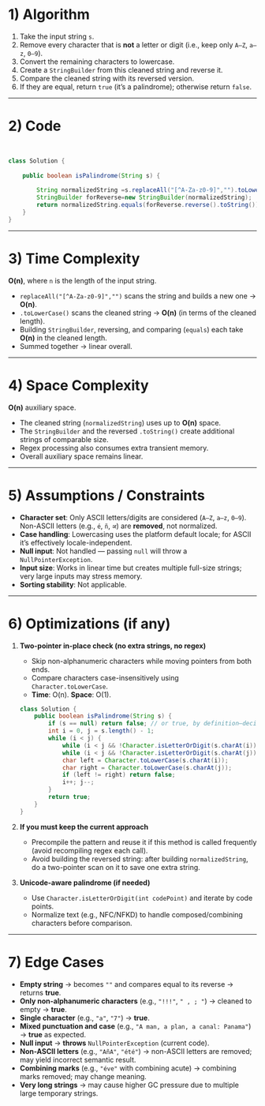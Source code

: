 # 1) Algorithm 

1. Take the input string `s`.
2. Remove every character that is **not** a letter or digit (i.e., keep only `A–Z`, `a–z`, `0–9`).
3. Convert the remaining characters to lowercase.
4. Create a `StringBuilder` from this cleaned string and reverse it.
5. Compare the cleaned string with its reversed version.
6. If they are equal, return `true` (it’s a palindrome); otherwise return `false`.

---

# 2) Code 

```java


class Solution {
    
    public boolean isPalindrome(String s) {
        
        String normalizedString =s.replaceAll("[^A-Za-z0-9]","").toLowerCase();
        StringBuilder forReverse=new StringBuilder(normalizedString);
        return normalizedString.equals(forReverse.reverse().toString());
    }
}
```

---

# 3) Time Complexity

**O(n)**, where `n` is the length of the input string.

* `replaceAll("[^A-Za-z0-9]","")` scans the string and builds a new one → **O(n)**.
* `.toLowerCase()` scans the cleaned string → **O(n)** (in terms of the cleaned length).
* Building `StringBuilder`, reversing, and comparing (`equals`) each take **O(n)** in the cleaned length.
* Summed together → linear overall.

---

# 4) Space Complexity

**O(n)** auxiliary space.

* The cleaned string (`normalizedString`) uses up to **O(n)** space.
* The `StringBuilder` and the reversed `.toString()` create additional strings of comparable size.
* Regex processing also consumes extra transient memory.
* Overall auxiliary space remains linear.

---

# 5) Assumptions / Constraints

* **Character set**: Only ASCII letters/digits are considered (`A–Z`, `a–z`, `0–9`).
  Non-ASCII letters (e.g., `é`, `ñ`, `अ`) are **removed**, not normalized.
* **Case handling**: Lowercasing uses the platform default locale; for ASCII it’s effectively locale-independent.
* **Null input**: Not handled — passing `null` will throw a `NullPointerException`.
* **Input size**: Works in linear time but creates multiple full-size strings; very large inputs may stress memory.
* **Sorting stability**: Not applicable.

---

# 6) Optimizations (if any)

1. **Two-pointer in-place check (no extra strings, no regex)**

   * Skip non-alphanumeric characters while moving pointers from both ends.
   * Compare characters case-insensitively using `Character.toLowerCase`.
   * **Time**: O(n). **Space**: O(1).

   ```java
   class Solution {
       public boolean isPalindrome(String s) {
           if (s == null) return false; // or true, by definition—decide policy
           int i = 0, j = s.length() - 1;
           while (i < j) {
               while (i < j && !Character.isLetterOrDigit(s.charAt(i))) i++;
               while (i < j && !Character.isLetterOrDigit(s.charAt(j))) j--;
               char left = Character.toLowerCase(s.charAt(i));
               char right = Character.toLowerCase(s.charAt(j));
               if (left != right) return false;
               i++; j--;
           }
           return true;
       }
   }
   ```

2. **If you must keep the current approach**

   * Precompile the pattern and reuse it if this method is called frequently (avoid recompiling regex each call).
   * Avoid building the reversed string: after building `normalizedString`, do a two-pointer scan on it to save one extra string.

3. **Unicode-aware palindrome (if needed)**

   * Use `Character.isLetterOrDigit(int codePoint)` and iterate by code points.
   * Normalize text (e.g., NFC/NFKD) to handle composed/combining characters before comparison.

---

# 7) Edge Cases

* **Empty string** → becomes `""` and compares equal to its reverse → returns **true**.
* **Only non-alphanumeric characters** (e.g., `"!!!"`, `" , ; "`) → cleaned to empty → **true**.
* **Single character** (e.g., `"a"`, `"7"`) → **true**.
* **Mixed punctuation and case** (e.g., `"A man, a plan, a canal: Panama"`) → **true** as expected.
* **Null input** → **throws** `NullPointerException` (current code).
* **Non-ASCII letters** (e.g., `"AñA"`, `"été"`) → non-ASCII letters are removed; may yield incorrect semantic result.
* **Combining marks** (e.g., `"éve"` with combining acute) → combining marks removed; may change meaning.
* **Very long strings** → may cause higher GC pressure due to multiple large temporary strings.
